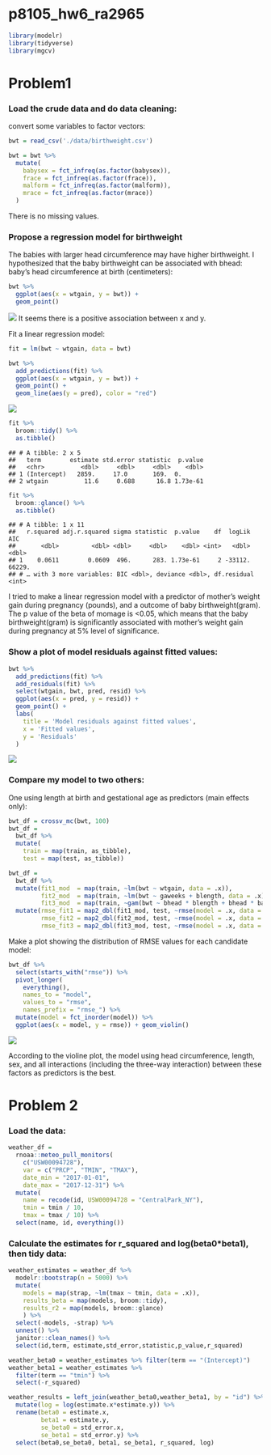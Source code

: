 p8105\_hw6\_ra2965
================

``` r
library(modelr)
library(tidyverse)
library(mgcv)
```

Problem1
========

### Load the crude data and do data cleaning:

convert some variables to factor vectors:

``` r
bwt = read_csv('./data/birthweight.csv')

bwt = bwt %>% 
  mutate(
    babysex = fct_infreq(as.factor(babysex)),
    frace = fct_infreq(as.factor(frace)),
    malform = fct_infreq(as.factor(malform)),
    mrace = fct_infreq(as.factor(mrace))
  )
```

There is no missing values.

### Propose a regression model for birthweight

The babies with larger head circumference may have higher birthweight. I hypothesized that the baby birthweight can be associated with bhead: baby’s head circumference at birth (centimeters):

``` r
bwt %>% 
  ggplot(aes(x = wtgain, y = bwt)) +
  geom_point()
```

![](p8105_hw6_ra2965_files/figure-markdown_github/unnamed-chunk-3-1.png) It seems there is a positive association between x and y.

Fit a linear regression model:

``` r
fit = lm(bwt ~ wtgain, data = bwt)

bwt %>% 
  add_predictions(fit) %>% 
  ggplot(aes(x = wtgain, y = bwt)) + 
  geom_point() +
  geom_line(aes(y = pred), color = "red")
```

![](p8105_hw6_ra2965_files/figure-markdown_github/unnamed-chunk-4-1.png)

``` r
fit %>% 
  broom::tidy() %>% 
  as.tibble()
```

    ## # A tibble: 2 x 5
    ##   term        estimate std.error statistic  p.value
    ##   <chr>          <dbl>     <dbl>     <dbl>    <dbl>
    ## 1 (Intercept)   2859.     17.0       169.  0.      
    ## 2 wtgain          11.6     0.688      16.8 1.73e-61

``` r
fit %>% 
  broom::glance() %>% 
  as.tibble()
```

    ## # A tibble: 1 x 11
    ##   r.squared adj.r.squared sigma statistic  p.value    df  logLik    AIC
    ##       <dbl>         <dbl> <dbl>     <dbl>    <dbl> <int>   <dbl>  <dbl>
    ## 1    0.0611        0.0609  496.      283. 1.73e-61     2 -33112. 66229.
    ## # … with 3 more variables: BIC <dbl>, deviance <dbl>, df.residual <int>

I tried to make a linear regression model with a predictor of mother’s weight gain during pregnancy (pounds), and a outcome of baby birthweight(gram). The p value of the beta of momage is &lt;0.05, which means that the baby birthweight(gram) is significantly associated with mother’s weight gain during pregnancy at 5% level of significance.

### Show a plot of model residuals against fitted values:

``` r
bwt %>% 
  add_predictions(fit) %>% 
  add_residuals(fit) %>% 
  select(wtgain, bwt, pred, resid) %>% 
  ggplot(aes(x = pred, y = resid)) + 
  geom_point() +
  labs(
    title = 'Model residuals against fitted values',
    x = 'Fitted values',
    y = 'Residuals'
  )
```

![](p8105_hw6_ra2965_files/figure-markdown_github/unnamed-chunk-5-1.png)

### Compare my model to two others:

One using length at birth and gestational age as predictors (main effects only):

``` r
bwt_df = crossv_mc(bwt, 100) 
bwt_df =
  bwt_df %>% 
  mutate(
    train = map(train, as_tibble),
    test = map(test, as_tibble))

bwt_df = 
  bwt_df %>% 
  mutate(fit1_mod  = map(train, ~lm(bwt ~ wtgain, data = .x)),
         fit2_mod  = map(train, ~lm(bwt ~ gaweeks + blength, data = .x)),
         fit3_mod  = map(train, ~gam(bwt ~ bhead * blength + bhead * babysex + blength * babysex, data = .x))) %>% 
  mutate(rmse_fit1 = map2_dbl(fit1_mod, test, ~rmse(model = .x, data = .y)),
         rmse_fit2 = map2_dbl(fit2_mod, test, ~rmse(model = .x, data = .y)),
         rmse_fit3 = map2_dbl(fit3_mod, test, ~rmse(model = .x, data = .y)))
```

Make a plot showing the distribution of RMSE values for each candidate model:

``` r
bwt_df %>% 
  select(starts_with("rmse")) %>% 
  pivot_longer(
    everything(),
    names_to = "model", 
    values_to = "rmse",
    names_prefix = "rmse_") %>% 
  mutate(model = fct_inorder(model)) %>% 
  ggplot(aes(x = model, y = rmse)) + geom_violin()
```

![](p8105_hw6_ra2965_files/figure-markdown_github/unnamed-chunk-7-1.png)

According to the violine plot, the model using head circumference, length, sex, and all interactions (including the three-way interaction) between these factors as predictors is the best.

Problem 2
=========

### Load the data:

``` r
weather_df = 
  rnoaa::meteo_pull_monitors(
    c("USW00094728"),
    var = c("PRCP", "TMIN", "TMAX"), 
    date_min = "2017-01-01",
    date_max = "2017-12-31") %>%
  mutate(
    name = recode(id, USW00094728 = "CentralPark_NY"),
    tmin = tmin / 10,
    tmax = tmax / 10) %>%
  select(name, id, everything())
```

### Calculate the estimates for r\_squared and log(beta0\*beta1), then tidy data:

``` r
weather_estimates = weather_df %>% 
  modelr::bootstrap(n = 5000) %>% 
  mutate(
    models = map(strap, ~lm(tmax ~ tmin, data = .x)),
    results_beta = map(models, broom::tidy),
    results_r2 = map(models, broom::glance)
    ) %>% 
  select(-models, -strap) %>% 
  unnest() %>% 
  janitor::clean_names() %>% 
  select(id,term, estimate,std_error,statistic,p_value,r_squared)

weather_beta0 = weather_estimates %>% filter(term == "(Intercept)")
weather_beta1 = weather_estimates %>% 
  filter(term == "tmin") %>% 
  select(-r_squared)

weather_results = left_join(weather_beta0,weather_beta1, by = "id") %>% 
  mutate(log = log(estimate.x*estimate.y)) %>% 
  rename(beta0 = estimate.x,
         beta1 = estimate.y,
         se_beta0 = std_error.x,
         se_beta1 = std_error.y) %>% 
  select(beta0,se_beta0, beta1, se_beta1, r_squared, log)
```
